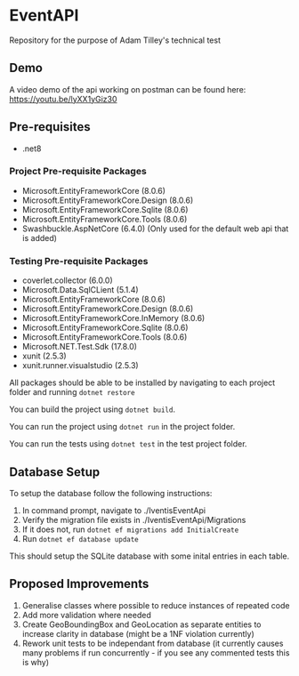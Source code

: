 # EventAPI
Repository for the purpose of Adam Tilley's technical test

## Demo
A video demo of the api working on postman can be found here:
https://youtu.be/lyXX1yGiz30


## Pre-requisites

- .net8

### Project Pre-requisite Packages
- Microsoft.EntityFrameworkCore (8.0.6)
- Microsoft.EntityFrameworkCore.Design (8.0.6)
- Microsoft.EntityFrameworkCore.Sqlite (8.0.6)
- Microsoft.EntityFrameworkCore.Tools (8.0.6)
- Swashbuckle.AspNetCore (6.4.0) (Only used for the default web api that is added)

### Testing Pre-requisite Packages
- coverlet.collector (6.0.0)
- Microsoft.Data.SqlCLient (5.1.4)
- Microsoft.EntityFrameworkCore (8.0.6)
- Microsoft.EntityFrameworkCore.Design (8.0.6)
- Microsoft.EntityFrameworkCore.InMemory (8.0.6)
- Microsoft.EntityFrameworkCore.Sqlite (8.0.6)
- Microsoft.EntityFrameworkCore.Tools (8.0.6)
- Microsoft.NET.Test.Sdk (17.8.0)
- xunit (2.5.3)
- xunit.runner.visualstudio (2.5.3)

All packages should be able to be installed by navigating to each project folder and running `dotnet restore`

You can build the project using `dotnet build`.

You can run the project using `dotnet run` in the project folder.

You can run the tests using `dotnet test` in the test project folder.

## Database Setup
To setup the database follow the following instructions:
1. In command prompt, navigate to ./IventisEventApi
2. Verify the migration file exists in ./IventisEventApi/Migrations
3. If it does not, run `dotnet ef migrations add InitialCreate`
4. Run `dotnet ef database update`

This should setup the SQLite database with some inital entries in each table.

## Proposed Improvements
1. Generalise classes where possible to reduce instances of repeated code
2. Add more validation where needed
3. Create GeoBoundingBox and GeoLocation as separate entities to increase clarity in database (might be a 1NF violation currently)
4. Rework unit tests to be independant from database (it currently causes many problems if run concurrently - if you see any commented tests this is why)
